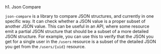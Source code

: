 h1. Json Compare

`json-compare` is a library to compare JSON structures, and currently in one specific way. It can check whether a JSON value is a proper subset of another JSON value. This can be useful in an API, where some resource emit a partial JSON structure that should be a subset of a more detailed JSON structure. For example, you can use this to verify that the JSON you get for a single user in the `/users` resource is a subset of the detailed JSON you get from the `/users/{uid}` resource.  